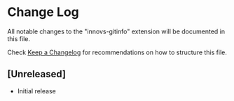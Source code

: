 # Change Log

All notable changes to the "innovs-gitinfo" extension will be documented in this file.

Check [Keep a Changelog](http://keepachangelog.com/) for recommendations on how to structure this file.

## [Unreleased]

- Initial release